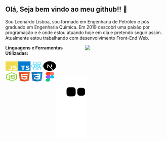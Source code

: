 ## Olá, Seja bem vindo ao meu github!! 👋  

Sou Leonardo Lisboa, sou formado em Engenharia de Petróleo e pós graduado em Engenharia Química. Em 2019 descobri uma paixão por programação e é onde estou atuando hoje em dia e pretendo seguir assim. Atualmente estou trabalhando com desenvolvimento Front-End Web.

<div>
  <a href="https://github.com/leonardoaraujolisboa">
  <img width="50%" align="right" src="https://github-readme-stats.vercel.app/api?username=leonardoaraujolisboa&show_icons=true&theme=dark&include_all_commits=true&count_private=true"/>
  </a>
</div>

<div>
  <strong align="left">Linguagens e Ferramentas Utilizadas:</strong><br><br>
  <img align="left" alt="Leo-Js" height="30" width="40" src="https://raw.githubusercontent.com/devicons/devicon/master/icons/javascript/javascript-plain.svg">
  <img align="left" alt="Leo-Ts" height="30" width="40" src="https://raw.githubusercontent.com/devicons/devicon/master/icons/typescript/typescript-plain.svg">
  <img align="left" alt="Leo-React" height="30" width="40" src="https://raw.githubusercontent.com/devicons/devicon/master/icons/react/react-original.svg">
  <img align="left" alt="Leo-Next" height="30" width="40" src="https://raw.githubusercontent.com/devicons/devicon/master/icons/nextjs/nextjs-original.svg">
  </br></br>
  <img align="left" alt="Leo-Node" height="30" width="40" src="https://raw.githubusercontent.com/devicons/devicon/master/icons/nodejs/nodejs-original.svg">
  <img align="left" alt="Leo-HTML" height="30" width="40" src="https://raw.githubusercontent.com/devicons/devicon/master/icons/html5/html5-original.svg">
  <img align="left" alt="Leo-CSS" height="30" width="40" src="https://raw.githubusercontent.com/devicons/devicon/master/icons/css3/css3-original.svg">
  <img align="left" alt="Leo-Figma" height="30" width="40" src="https://raw.githubusercontent.com/devicons/devicon/master/icons/figma/figma-original.svg">
</div>
 
<div> 
  
 
  ![Snake animation](https://github.com/rafaballerini/rafaballerini/blob/output/github-contribution-grid-snake.svg)
 
</div>

<!---
LeonardoAraujoLisboa/LeonardoAraujoLisboa is a ✨ special ✨ repository because its `README.md` (this file) appears on your GitHub profile.
You can click the Preview link to take a look at your changes.
--->
